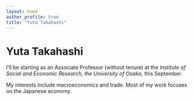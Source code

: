 ```yaml
---
layout: home
author_profile: true
title: "Yuta Takahashi"
---
```


# Yuta Takahashi

I’ll be starting as an Associate Professor (without tenure) at the *Institute of Social and Economic Research, the University of Osaka*, this September.

My interests include macroeconomics and trade. Most of my work focuses on the Japanese economy.
